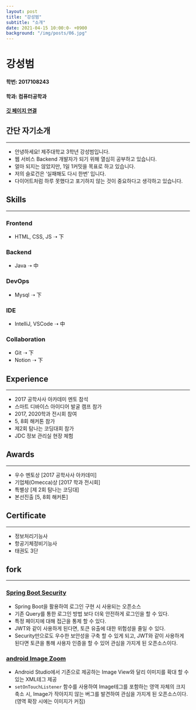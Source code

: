 ```yaml
---
layout: post
title: "강성범"
subtitle: "소개"
date: 2021-04-15 10:00:0- +0900
background: "/img/posts/06.jpg"
---
```


# 강성범

#### 학번: 2017108243

#### 학과: 컴퓨터공학과

#### [깃 페이지 연결](https://kang-seongbeom.github.io/JekyllBlog/)

## 간단 자기소개

---

- 안녕하세요! 제주대학교 3학년 강성범입니다.
- 웹 서비스 Backend 개발자가 되기 위해 열심히 공부하고 있습니다.
- 얼마 되지는 않았지만, 1일 1커밋을 목표로 하고 있습니다.
- 저의 슬로건은 ‘실패해도 다시 한번’ 입니다.
- 다이어트처럼 하루 못했다고 포기하지 않는 것이 중요하다고 생각하고 있습니다.

## Skills

---

### Frontend

- HTML, CSS, JS ➝ 下

### Backend

- Java ➝ 中

### DevOps

- Mysql ➝ 下

### IDE

- IntelliJ, VSCode ➝ 中

### Collaboration

- Git ➝ 下
- Notion ➝ 下

## Experience

---

- 2017 공학사사 아카데미 멘토 참석
- 스마트 디바이스 아이디어 발굴 캠프 참가
- 2017, 2020학과 전시회 참여
- 5, 8회 해커톤 참가
- 제2회 탐나는 코딩대회 참가
- JDC 정보 관리실 현장 체험

## Awards

---

- 우수 멘토상 [2017 공학사사 아카데미]
- 기업체(Omecca)상 [2017 학과 전시회]
- 특별상 [제 2회 탐나는 코딩대]
- 본선진출 [5, 8회 해커톤]

## Certificate

---

- 정보처리기능사
- 항공기체정비기능사
- 태권도 3단

## fork

---

### [Spring Boot Security](https://github.com/kang-seongbeom/spring-security)

- Spring Boot을 활용하여 로그인 구현 시 사용되는 오픈소스
- 기존 Query를 통한 로그인 방법 보다 더욱 안전하게 로그인을 할 수 있다.
- 특정 페이지에 대해 접근을 통제 할 수 있다.
- JWT와 같이 사용하게 된다면, 토큰 유출에 대한 위험성을 줄일 수 있다.
- Security만으로도 우수한 보안성을 구축 할 수 있게 되고, JWT와 같이 사용하게 된다면 토큰을 통해 사용자 인증을 할 수 있어 관심을 가지게 된 오픈소스이다.

### [android Image Zoom](https://github.com/kang-seongbeom/spring-security)

- Android Studio에서 기존으로 제공하는 Image View와 달리 이미지를 확대 할 수 있는 XML테그 제공
- `setOnTouchListener` 함수를 사용하여 Image테그를 포함하는 영역 자체의 크지 축소 시, Image가 작아지지 않는 버그를 발견하여 관심을 가지게 된 오픈소스이다. (영역 확장 시에는 이미지가 커짐)
